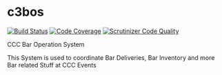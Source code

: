 # c3bos
[![Build Status](https://scrutinizer-ci.com/g/c3boc/c3bos/badges/build.png?b=master)](https://scrutinizer-ci.com/g/c3boc/c3bos/build-status/master)
[![Code Coverage](https://scrutinizer-ci.com/g/c3boc/c3bos/badges/coverage.png?b=master)](https://scrutinizer-ci.com/g/c3boc/c3bos/?branch=master)
[![Scrutinizer Code Quality](https://scrutinizer-ci.com/g/c3boc/c3bos/badges/quality-score.png?b=master)](https://scrutinizer-ci.com/g/c3boc/c3bos/?branch=master)

CCC Bar Operation System

This System is used to coordinate Bar Deliveries, Bar Inventory and more Bar related Stuff at CCC Events
